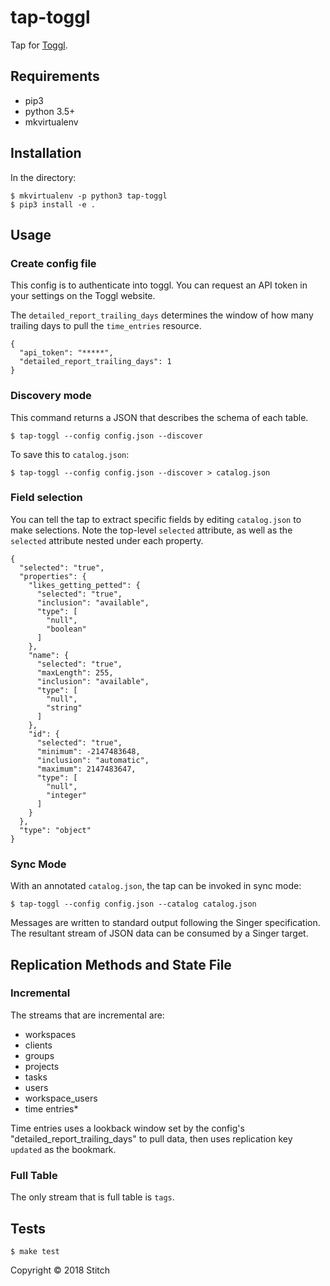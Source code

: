 
# tap-toggl

Tap for [Toggl](https://www.toggl.com/).

## Requirements

- pip3
- python 3.5+
- mkvirtualenv

## Installation

In the directory:

```
$ mkvirtualenv -p python3 tap-toggl
$ pip3 install -e .
```

## Usage

### Create config file

This config is to authenticate into toggl. You can request an API token in your settings on the Toggl website.

The `detailed_report_trailing_days` determines the window of how many trailing days to pull the `time_entries` resource.

```
{
  "api_token": "*****",
  "detailed_report_trailing_days": 1
}
```

### Discovery mode

This command returns a JSON that describes the schema of each table.

```
$ tap-toggl --config config.json --discover
```

To save this to `catalog.json`:

```
$ tap-toggl --config config.json --discover > catalog.json
```

### Field selection

You can tell the tap to extract specific fields by editing `catalog.json` to make selections. Note the top-level `selected` attribute, as well as the `selected` attribute nested under each property.

```
{
  "selected": "true",
  "properties": {
    "likes_getting_petted": {
      "selected": "true",
      "inclusion": "available",
      "type": [
        "null",
        "boolean"
      ]
    },
    "name": {
      "selected": "true",
      "maxLength": 255,
      "inclusion": "available",
      "type": [
        "null",
        "string"
      ]
    },
    "id": {
      "selected": "true",
      "minimum": -2147483648,
      "inclusion": "automatic",
      "maximum": 2147483647,
      "type": [
        "null",
        "integer"
      ]
    }
  },
  "type": "object"
}
```

### Sync Mode

With an annotated `catalog.json`, the tap can be invoked in sync mode:

```
$ tap-toggl --config config.json --catalog catalog.json
```

Messages are written to standard output following the Singer specification. The resultant stream of JSON data can be consumed by a Singer target.


## Replication Methods and State File

### Incremental

The streams that are incremental are:

- workspaces
- clients
- groups
- projects
- tasks
- users
- workspace_users
- time entries*

Time entries uses a lookback window set by the config's "detailed_report_trailing_days" to pull data, then uses replication key `updated` as the bookmark.

### Full Table

The only stream that is full table is `tags`.

## Tests

```
$ make test
```

Copyright &copy; 2018 Stitch
